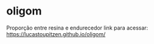 # oligom
 Proporção entre resina e endurecedor
 link para acessar: https://lucastoupitzen.github.io/oligom/
